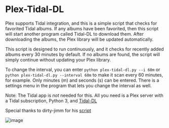 # Plex-Tidal-DL
Plex supports Tidal integration, and this is a simple script that checks for favorited Tidal albums. If any albums have been favorited, then this script will start another program called Tidal-DL to download them. After downloading the albums, the Plex library will be updated automatically.

This script is designed to run continuously, and it checks for recently added albums every 30 minutes by default. If no albums are found, the script will simply continue without updating your Plex library.

To change the interval, you can enter ``python plex-tidal-dl.py --i 60m`` or ``python plex-tidal-dl.py --interval 60m`` to make it scan every 60 minutes, for example. Only minutes (m) and seconds (s) can be entered. There is a settings menu in the program that lets you change the interval as well.

Note: The Tidal app is *not* needed for this. All you need is a Plex server with a Tidal subscription, Python 3, and [Tidal-DL](https://github.com/yaronzz/Tidal-Media-Downloader)

Special thanks to dirty-jimm for his [script](https://github.com/dirty-jimm/Tidal_DL_Plus)

![image](https://github.com/Zeninova/Plex-Tidal-DL/assets/21183791/f3f6e6f7-d3eb-40a2-8fcd-a12982e2166a)




